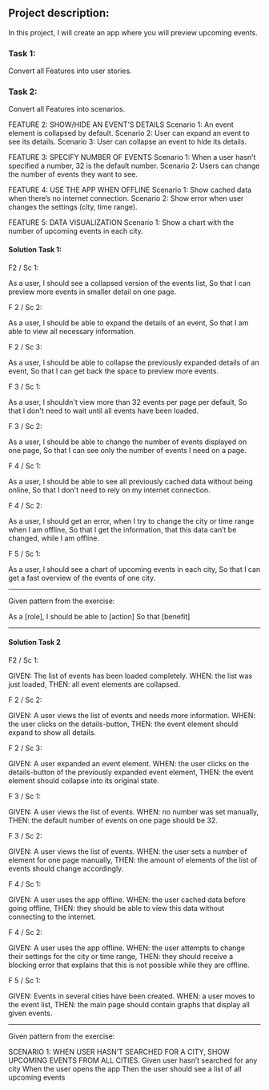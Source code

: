 ## Project description:

In this project, I will create an app where you will preview upcoming events.

### Task 1:
Convert all Features into user stories.
### Task 2: 
Convert all Features into scenarios.

FEATURE 2: SHOW/HIDE AN EVENT’S DETAILS
Scenario 1: An event element is collapsed by default.
Scenario 2: User can expand an event to see its details.
Scenario 3: User can collapse an event to hide its details.

FEATURE 3: SPECIFY NUMBER OF EVENTS
Scenario 1: When a user hasn’t specified a number, 32 is the default number.
Scenario 2: Users can change the number of events they want to see.

FEATURE 4: USE THE APP WHEN OFFLINE
Scenario 1: Show cached data when there’s no internet connection.
Scenario 2: Show error when user changes the settings (city, time range).

FEATURE 5: DATA VISUALIZATION
Scenario 1: Show a chart with the number of upcoming events in each city.


#### Solution Task 1:

F2 / Sc 1:

As a user,
I should see a collapsed version of the events list,
So that I can preview more events in smaller detail on one page.

F 2 / Sc 2:

As a user,
I should be able to expand the details of an event,
So that I am able to view all necessary information.

F 2 / Sc 3:

As a user,
I should be able to collapse the previously expanded details of an event,
So that I can get back the space to preview more events.

F 3 / Sc 1:

As a user,
I shouldn't view more than 32 events per page per default,
So that I don't need to wait until all events have been loaded.

F 3 / Sc 2:

As a user,
I should be able to change the number of events displayed on one page,
So that I can see only the number of events I need on a page.

F 4 / Sc 1:

As a user,
I should be able to see all previously cached data without being online,
So that I don't need to rely on my internet connection.

F 4 / Sc 2:

As a user,
I should get an error, when I try to change the city or time range when I am offline,
So that I get the information, that this data can’t be changed, while I am offline.

F 5 / Sc 1:

As a user,
I should see a chart of upcoming events in each city,
So that I can get a fast overview of the events of one city.

____________

Given pattern from the exercise:

As a [role],
I should be able to [action]
So that [benefit]
____

#### Solution Task 2

F2 / Sc 1:

GIVEN: The list of events has been loaded completely.
WHEN: the list was just loaded,
THEN: all event elements are collapsed.

F 2 / Sc 2:

GIVEN: A user views the list of events  and needs more information.
WHEN: the user clicks on the details-button,
THEN: the event element should expand to show all details.

F 2 / Sc 3:

GIVEN: A user expanded an event element.
WHEN: the user clicks on the details-button of the previously expanded event element,
THEN: the event element should collapse into its original state.

F 3 / Sc 1:

GIVEN: A user views the list of events.
WHEN: no number was set manually,
THEN: the default number of events on one page should be 32.

F 3 / Sc 2:

GIVEN: A user views the list of events.
WHEN: the user sets a number of element for one page manually,
THEN: the amount of elements of the list of events should change accordingly.

F 4 / Sc 1:

GIVEN: A user uses the app offline.
WHEN: the user cached data before going offline,
THEN: they should be able to view this data without connecting to the internet.

F 4 / Sc 2:

GIVEN: A user uses the app offline.
WHEN: the user attempts to change their settings for the city or time range,
THEN: they should receive a blocking error that explains that this is not possible while they are offline.

F 5 / Sc 1:


GIVEN: Events in several cities have been created.
WHEN: a user moves to the event list,
THEN: the main page should contain graphs that display all given events.


______________

Given pattern from the exercise:

SCENARIO 1: WHEN USER HASN’T SEARCHED FOR A CITY, SHOW UPCOMING EVENTS FROM ALL CITIES.
Given user hasn’t searched for any city
When the user opens the app
Then the user should see a list of all upcoming events
